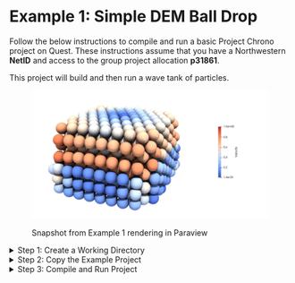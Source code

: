 # Example 1: Simple DEM Ball Drop

Follow the below instructions to compile and run a basic Project Chrono project on Quest. These instructions assume that you have a Northwestern **NetID** and access to the group project allocation **p31861**.&#x20;

This project will build and then run a wave tank of particles.

<figure><img src="../../.gitbook/assets/particles.JPG" alt=""><figcaption><p>Snapshot from Example 1 rendering in Paraview</p></figcaption></figure>

<details>

<summary>Step 1: Create a Working Directory</summary>

Create a directory for all of your developments and testing. No files/folders should be created or changed at the top-most '/projects/p31861' directory.

* Within FileZilla, enter your user directory folder&#x20;
* Right click in the folder and select **Create Directory and Enter It**
* Name the folder **workdir**

</details>

<details>

<summary>Step 2: Copy the Example Project </summary>

Copy the example project directory and files to your working directory

* Copy example project directory to your working directory, being sure to replace **LastnameFirstname** with your correct directory name&#x20;

```
cp -R /projects/p31861/ExampleProjects/exampleProject1 /projects/p31861/Users/LastnameFirstname/workdir 
```

* Navigate to the newly copied 'exampleProject1Make.sh' and 'exampleProject1Submit.sh' files in FileZilla and double-click on each to edit. Change all instances of **LastnameFirstname** in the files to your appropriate directory name and save/upload edited file back to Quest

</details>

<details>

<summary>Step 3: Compile and Run Project</summary>

In your SSH client navigate to the **exampleProject1** directory and run the following command to submit make job

```
sbatch exampleProject1Make.sh
```

When the job is complete, a build directory should have been created and inside will be an executable for your project. To run the executable, run the following command to submit run job

```
sbatch exampleProject1Submit.sh
```

_**Helpful Hint:** Reminder that the command 'squeue -u NetID' (with NetID swapped for your NetID) can be used to check the status of a job._

</details>
